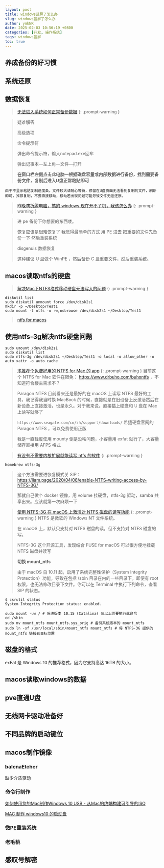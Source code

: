 ```yaml
---
layout: post
title: windows蓝屏了怎么办
slug: windows蓝屏了怎么办
author: ymkNK
date: 2025-02-03 10:56:19 +0800
categories: [开发, 操作系统]
tags: windows蓝屏
toc: true
---
```



## 养成备份的好习惯

## 系统还原

## 数据恢复

>[无法进入系统如何正常备份数据](https://iknow.lenovo.com.cn/spider/detail/kd/160018)
{: .prompt-warning }
 

> 疑难解答
> 
> 高级选项
> 
> 命令提示符
> 
> 弹出命令提示符，输入notepad.exe回车
> 
> 弹出记事本—左上角—文件—打开
> 
> **在窗口栏左侧点击此电脑—根据磁盘容量或内部数据进行备份，找到需要备份文件，复制后进入U盘正常粘贴即可**
 
```text
由于不显示粘贴复制进度条，文件较大请耐心等待，停留在U盘页面无法看到复制的文件，刷新即可，推荐复制，不要直接移动，移动若出现问题可能导致文件无法还原。
```

> [昨晚瞎折腾电脑，搞的 windows 现在开不了机，我该怎么办](https://v2ex.com/t/937535)
{: .prompt-warning }

> 进 pe 备份下你想要的东西喽。
> 
> 恢复应该是很难恢复了 我觉得最简单的方式 用 PE 进去 把重要的文件先备份一下 然后重装系统
> 
> disgenuis 数据恢复
> 
> 这种建议 U 盘做个 WinPE ，然后备份 C 盘重要文件，然后重装系统。




## macos读取ntfs的硬盘
> [解决Mac下NTFS格式移动硬盘无法写入的问题](https://www.bilibili.com/video/BV11U4y1k7TM/?spm_id_from=333.337.search-card.all.click&vd_source=31e016075d5dc418e05dd62618989320)
{: .prompt-warning }
```shell
diskutil list 
sudo diskutil unmount force /dev/disk2s1
mkdir -p ~/Desktop/Test1
sudo mount -t ntfs -o rw,nobrowse /dev/disk2s1 ~/Desktop/Test1
```
> [ntfs for macos](https://www.seagate.com/support/software/paragon/)

## 使用ntfs-3g解决ntfs硬盘问题
```
sudo umount /dev/disk2s1
sudo diskutil list 
sudo ntfs-3g /dev/disk2s1 ~/Desktop/Test1 -o local -o allow_other -o auto_xattr -o auto_cache
```

> [求推荐个免费好用的 NTFS for Mac 的 app](https://v2ex.com/t/1032731)
{: .prompt-warning }
> 目前这个 NTFS for Mac 软件在限免： https://www.drbuho.com/buhontfs ，不知道符合楼主需求不？
> 
> Paragon NTFS 目前看来还是最好的在 macOS 上读写 NTFS 最好的工具，我记得我当时换 MacBook 的时候，直接就是在旧设备上反激活然后在新设备上直接激活，也是永久。对于我来说，直接插上硬盘和 U 盘在 Mac 上读写就够了
> 
> `https://www.seagate.com/cn/zh/support/downloads/` 希捷硬盘官网的 Paragon NTFS ，可以免费使用正版
> 
> 我是一直轻度使用 mounty 倒是没啥问题，小容量用 exfat 就行了，大容量储存直接用 AFPS 格式


> [有没有不需要内核扩展就能读写 ntfs 的软件](https://v2ex.com/t/961214)
{: .prompt-warning }

```shell
homebrew ntfs-3g
```

> 这个方法需要进恢复模式关 SIP： https://liam.page/2020/04/08/enable-NTFS-writing-access-by-NTFS-3G/
>
> 那就自己做个 docker 镜像，用 volume 挂硬盘，ntfs-3g 驱动，samba 共享出来。应该就第一次麻烦一下


> [使用 NTFS-3G 在 macOS 上激活对 NTFS 磁盘的读写功能](https://liam.page/2020/04/08/enable-NTFS-writing-access-by-NTFS-3G/)
{: .prompt-warning }
> NTFS 是微软的 Windows NT 文件系统。
> 
> 在 macOS 上，默认只支持对 NTFS 磁盘的读，但不支持对 NTFS 磁盘的写。
> 
> NTFS-3G 这个开源工具，发现结合 FUSE for macOS 可以很方便地挂载 NTFS 磁盘并读写
> 
> **切换 mount_ntfs**
> 
> 由于 macOS 自 10.11 起，启用了系统完整性保护（System Integrity Protection）功能，导致在包括 /sbin 目录在内的一些目录下，即便有 root 权限，也无法修改目录下文件。你可以在 Terminal 中执行下列命令，查看 SIP 的状态。
 
```shell
$ csrutil status
System Integrity Protection status: enabled.
```

```shell
sudo mount -uw / # 系统版本 10.15 (Catalina) 及以上需要执行此命令
cd /sbin
sudo mv mount_ntfs mount_ntfs.sys_orig # 备份系统版本的 mount_ntfs
sudo ln -sf /usr/local/sbin/mount_ntfs mount_ntfs # 将 NTFS-3G 提供的 mount_ntfs 链接到目标位置
```

## 磁盘的格式

exFat 是 Windows 10 的推荐格式，因为它支持高达 16TB 的大小。




## macos读取windows的数据


## pve直通U盘


## 无线网卡驱动准备好


## 不同品牌的启动键位


## macos制作镜像

### balenaEtcher
缺少介质驱动

### 命令行制作
[如何使用您的Mac制作Windows 10 USB - 从Mac的终端构建可引导的ISO](https://www.freecodecamp.org/news/how-make-a-windows-10-usb-using-your-mac-build-a-bootable-iso-from-your-macs-terminal/)

[MAC 制作 windows10 的启动盘](https://www.jianshu.com/p/0b929d04e250)

### 微PE重装系统

### 老毛桃


## 感叹号解密

